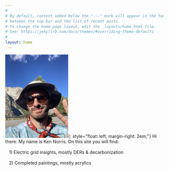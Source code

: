 ```yaml
---
#
# By default, content added below the "---" mark will appear in the home page
# between the top bar and the list of recent posts.
# To change the home page layout, edit the _layouts/home.html file.
# See: https://jekyllrb.com/docs/themes/#overriding-theme-defaults
#
layout: home
---
```

<img src="/assets/IMG_7276.jpg" alt="/assets/IMG_7276.jpg" width="200"/>{: style="float: left; margin-right: 2em;"}
Hi there. My name is Ken Norris.  On this site you will find:  
\
&nbsp;&nbsp;&nbsp;1) Electric grid insights, mostly DERs & decarbonization  
\
&nbsp;&nbsp;&nbsp;2) Completed paintings, mostly acrylics